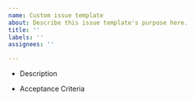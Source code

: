 ```yaml
---
name: Custom issue template
about: Describe this issue template's purpose here.
title: ''
labels: ''
assignees: ''

---
```


- Description 

- Acceptance Criteria
